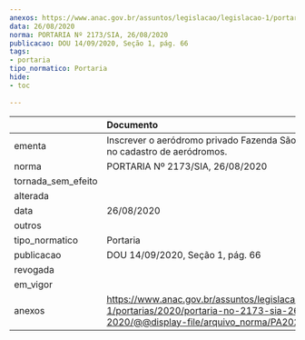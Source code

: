```yaml
---
anexos: https://www.anac.gov.br/assuntos/legislacao/legislacao-1/portarias/2020/portaria-no-2173-sia-26-08-2020/@@display-file/arquivo_norma/PA2020-2173.pdf
data: 26/08/2020
norma: PORTARIA Nº 2173/SIA, 26/08/2020
publicacao: DOU 14/09/2020, Seção 1, pág. 66
tags:
- portaria
tipo_normatico: Portaria
hide: 
- toc 
 
---
```


|                    | Documento                                                                                                                                            |
|:-------------------|:-----------------------------------------------------------------------------------------------------------------------------------------------------|
| ementa             | Inscrever o aeródromo privado Fazenda São Miguel (MS) no cadastro de aeródromos.                                                                     |
| norma              | PORTARIA Nº 2173/SIA, 26/08/2020                                                                                                                     |
| tornada_sem_efeito |                                                                                                                                                      |
| alterada           |                                                                                                                                                      |
| data               | 26/08/2020                                                                                                                                           |
| outros             |                                                                                                                                                      |
| tipo_normatico     | Portaria                                                                                                                                             |
| publicacao         | DOU 14/09/2020, Seção 1, pág. 66                                                                                                                     |
| revogada           |                                                                                                                                                      |
| em_vigor           |                                                                                                                                                      |
| anexos             | https://www.anac.gov.br/assuntos/legislacao/legislacao-1/portarias/2020/portaria-no-2173-sia-26-08-2020/@@display-file/arquivo_norma/PA2020-2173.pdf |